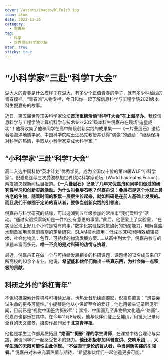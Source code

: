 ```yaml
---
cover: /assets/images/WLFnjz3.jpg
icon: atom
date: 2022-11-25
category:
  - 倪嘉舟
tag:
  - 科学
  - 世界顶尖科学家论坛
star: true
sticky: true
---
```


# “小科学家”三赴“科学T大会”

湖大人的青春是什么模样？在湖大，有多少个正值青春的学子，就有多少种灿烂的青春模样。“青春派”人物专栏，今日和你一起了解信息科学与工程学院2021级本科生倪嘉舟的故事。

近日，第五届世界顶尖科学家论坛**首场重磅活动“科学T大会”在上海举办**。我校信息科学与工程学院计算机科学与技术专业2021级本科生倪嘉舟在现场“追星成功”！他将收集了他和同学在高中阶段创新实践的成果集——《一片叠层石》送给著名海洋地质学家、中国科学院院士汪品先教授并获得“偶像”的鼓励：“继续保持对科学的热情，争取从小科学家变成大科学家。”

## “小科学家”三赴“科学T大会”

高二入选中国科协“英才计划”优秀学员，成为全国仅十位的第四届WLF“小科学家”。倪嘉舟连续三次受邀参加世界顶尖科学家论坛（World Laureates Forum），两度被央视新闻栏目报道。**《一片叠层石》**记录了几年来倪嘉舟和同学们做过的研究性学习和创新实践活动。为什么叫叠层石呢？倪嘉舟说：叠层石是这个地球上最古老的生物，随着时间的积累一层层生长起来，就如科研是在前人基础上发展的。而且**我们不做囿于定论的盲从者，要争当创新实践的引领者**。

倪嘉舟与科学研究的结缘，可以追溯到五年级参加的常州市“我们爱科学”活动。“通过实验探索新知是一件特别有意思的事情。”此后，他便爱上了实验室，“在实验室泡上好几个小时是常有的事。”数字化实验探究抗酸药的抗酸能力，电解食盐水制备家用含氯消毒剂的定量研究，SLAM技术应用：低成本3D视频特效编辑技术，社会化物流：包容、可持续的物流发展方案……从高中到大学，倪嘉舟参与的课题丰富而多元，**唯一不变的是对科研的热情与执着**。

最近，倪嘉舟正在做一个与可持续发展相关的科研课题，课题组的12名成员来自7所高校的10余个专业。他说，**希望能和伙伴们做出一些真东西，为社会做一点积极的贡献**。

## 科研之外的“斜杠青年”

不但积极探索计算机与可持续发展，也热爱音乐绘画摄影，倪嘉舟直言：“想要尝试生命的更多可能性。”小提琴是他从小保留至今的爱好；他也用镜头记录所见所闻，目前已是“视觉中国签约摄影师”；素描、中国画乃至非物质文化遗产“烙画”，倪嘉舟也都乐在其中。在今年11月8号晚，他与伙伴们登上岳麓山，用镜头记录月全食的天文盛景，摄影作品刊发于**北京青年报**。

他也是学生工作部素质拓展 **“烙画”“摄影”课的学生讲师**，在课堂中结合理论与实践，邀请同学们一起感受艺术的魅力。**他还积极参加科普宣讲、交响乐团……大学生活的无限可能性由此体现。“不做囿于定论的盲从者，争当创新实践的引领者。”** 倪嘉舟对未来充满热情与期待，“希望和伙伴们一起创造更多可能。”
